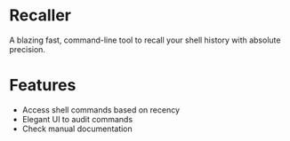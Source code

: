 # Recaller
A blazing fast, command-line tool to recall your shell history with absolute precision.

# Features
* Access shell commands based on recency
* Elegant UI to audit commands
* Check manual documentation
